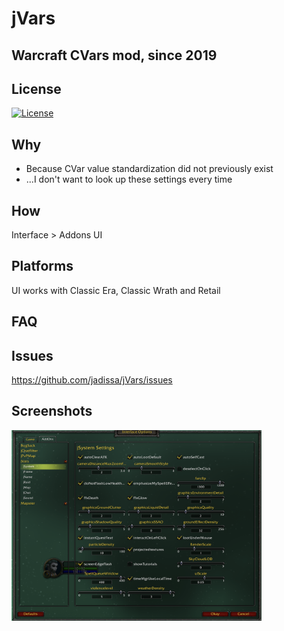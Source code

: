 # jVars
## Warcraft CVars mod, since 2019

## License
[![License](https://img.shields.io/badge/license-GPL-blue)](LICENSE)

## Why
- Because CVar value standardization did not previously exist
- ...I don't want to look up these settings every time 

## How
Interface > Addons UI

## Platforms
UI works with Classic Era, Classic Wrath and Retail

## FAQ

## Issues
https://github.com/jadissa/jVars/issues

## Screenshots
<p float="left">
  <img src="VarsSettings.png" width="400" /> 
</p>